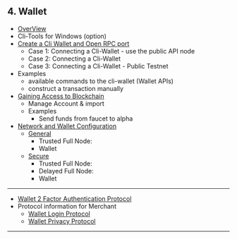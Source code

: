 ## 4. Wallet

- [OverView](/developers/4_wallet/cli_wallet.md#contents)
- Cli-Tools for Windows (option)
- [Create a Cli Wallet and Open RPC port](/developers/4_wallet/cli_wallet.md#create-a-cli-wallet-and-open-rpc-port)
   - Case 1: Connecting a Cli-Wallet - use the public API node
   - Case 2: Connecting a Cli-Wallet
   - Case 3: Connecting a Cli-Wallet - Public Testnet
- Examples 
   - available commands to the cli-wallet (Wallet APIs) 
   - construct a transaction manually
- [Gaining Access to Blockchain](/developers/4_wallet/cli_wallet.md#gaining-access-to-blockchain)
   - Manage Account & import
   - Examples 
      - Send funds from faucet to alpha 
- [Network and Wallet Configuration](/developers/4_wallet/wallet_network.md#network-and-wallet-configuration)
   - [General](/developers/4_wallet/network_wallet.md#network-setups)
      - Trusted Full Node:
      - Wallet
   - [Secure](/developers/4_wallet/wallet_network.md#secure-network-and-wallet-configuration)
      - Trusted Full Node:
      - Delayed Full Node:
      - Wallet

***

- [Wallet 2 Factor Authentication Protocol](https://github.com/cedar-book/btsdoc-portal/blob/master/developers/4_wallet/wallet_2factor_auth_protocol.md#wallet-2-factor-authentication-protocol)
- Protocol information for Merchant
   - [Wallet Login Protocol](/developers/4_wallet/merchant_login.md#merchant)
   - [Wallet Privacy Protocol](/developers/4_wallet/merchant_privacy.md#merchant)
   
   
***

